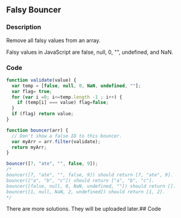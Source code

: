 ## Falsy Bouncer

### Description
Remove all falsy values from an array.

Falsy values in JavaScript are false, null, 0, "", undefined, and NaN.

### Code

```javascript
function validate(value) {
  var temp = [false, null, 0, NaN, undefined, ""];
  var flag= true;
  for (var i =0; i<=temp.length -1 ; i++) {
    if (temp[i] === value) flag=false;
  }
  if (flag) return value;
}

function bouncer(arr) {
  // Don't show a false ID to this bouncer.
  var myArr = arr.filter(validate);
  return myArr;
}

bouncer([7, "ate", "", false, 9]);
/*
bouncer([7, "ate", "", false, 9]) should return [7, "ate", 9].
bouncer(["a", "b", "c"]) should return ["a", "b", "c"].
bouncer([false, null, 0, NaN, undefined, ""]) should return [].
bouncer([1, null, NaN, 2, undefined]) should return [1, 2].
*/
```

There are more solutions. They will be uploaded later.## Code
